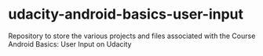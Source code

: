 # udacity-android-basics-user-input
Repository to store the various projects and files associated with the Course Android Basics: User Input on Udacity

